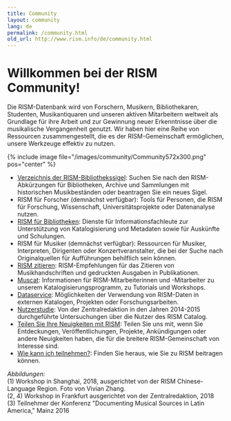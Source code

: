 ```yaml
---
title: Community
layout: community
lang: de
permalink: /community.html
old_url: http://www.rism.info/de/community.html
---
```


# Willkommen bei der RISM Community! 

Die RISM-Datenbank wird von Forschern, Musikern, Bibliothekaren, Studenten, Musikantiquaren und unseren aktiven Mitarbeitern weltweit als Grundlage für ihre Arbeit und zur Gewinnung neuer Erkenntnisse über die musikalische Vergangenheit genutzt. Wir haben hier eine Reihe von Ressourcen zusammengestellt, die es der RISM-Gemeinschaft ermöglichen, unsere Werkzeuge effektiv zu nutzen. 

{% include image file="/images/community/Community572x300.png" pos="center" %}

- [Verzeichnis der RISM-Bibliothekssigel](/community/sigla.html): Suchen Sie nach den RISM-Abkürzungen für Bibliotheken, Archive und Sammlungen mit historischen Musikbeständen oder beantragen Sie ein neues Sigel.  
- RISM für Forscher (demnächst verfügbar): Tools für Personen, die RISM für Forschung, Wissenschaft, Universitätsprojekte oder Datenanalyse nutzen.    
- [RISM für Bibliotheken](/organization/rism-for-libraries.html): Dienste für Informationsfachleute zur Unterstützung von Katalogisierung und Metadaten sowie für Auskünfte und Schulungen.  
- RISM für Musiker (demnächst verfügbar): Ressourcen für Musiker, Interpreten, Dirigenten oder Konzertveranstalter, die bei der Suche nach Originalquellen für Aufführungen behilflich sein können.
- [RISM zitieren](/community/how-to-cite-rism.html): RISM-Empfehlungen für das Zitieren von Musikhandschriften und gedruckten Ausgaben in Publikationen.
- [Muscat](/community/muscat.html): Informationen für RISM-Mitarbeiterinnen und -Mitarbeiter zu unserem Katalogisierungsprogramm, zu Tutorials und Workshops.  
- [Dataservice](/community/data-services.html): Möglichkeiten der Verwendung von RISM-Daten in externen Katalogen, Projekten oder Forschungsarbeiten.
- [Nutzerstudie](/community/survey.html): Von der Zentralredaktion in den Jahren 2014-2015 durchgeführte Untersuchungen über die Nutzer des RISM Catalog.  
- [Teilen Sie Ihre Neuigkeiten mit RISM](/community/share-your-news.html): Teilen Sie uns mit, wenn Sie Entdeckungen, Veröffentlichungen, Projekte, Ankündigungen oder andere Neuigkeiten haben, die für die breitere RISM-Gemeinschaft von Interesse sind.
- [Wie kann ich teilnehmen?](/community/participate-in-rism.html): Finden Sie heraus, wie Sie zu RISM beitragen können.


_Abbildungen:_  
(1) Workshop in Shanghai, 2018, ausgerichtet von der RISM Chinese-Language Region. Foto von Vivian Zhang.  
(2, 4) Workshop in Frankfurt ausgerichtet von der Zentralredaktion, 2018  
(3) Teilnehmer der Konferenz "Documenting Musical Sources in Latin America," Mainz 2016  
